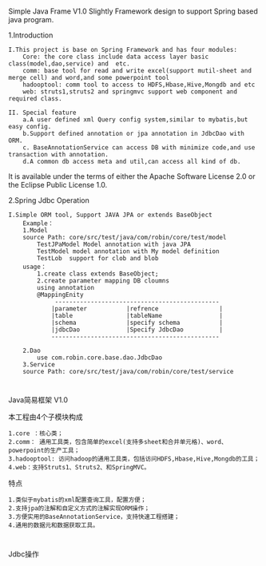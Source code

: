 #
Simple Java Frame V1.0
Slightly Framework design to  support Spring based java program.

1.Introduction

	I.This project is base on Spring Framework and has four modules:
		Core: the core class include data access layer basic class(model,dao,service) and  etc.
		comm: base tool for read and write excel(support mutil-sheet and merge cell) and word,and some powerpoint tool
		hadooptool: comm tool to access to HDFS,Hbase,Hive,Mongdb and etc
		web: struts1,struts2 and springmvc support web component and required class.
   
    II. Special feature
        a.A user defined xml Query config system,similar to mybatis,but easy config.
        b.Support defined annotation or jpa annotation in JdbcDao with ORM.
        c. BaseAnnotationService can access DB with minimize code,and use transaction with annotation.
        d.A common db access meta and util,can access all kind of db.
        
 It is available under the terms of either the Apache Software License 2.0 or the Eclipse Public License 1.0.
 
 2.Spring Jdbc Operation
 
    I.Simple ORM tool, Support JAVA JPA or extends BaseObject
        Example： 
        1.Model 
        source Path: core/src/test/java/com/robin/core/test/model
            TestJPaModel Model annotation with java JPA
            TestModel model annotation with My model definition
            TestLob  support for clob and blob
        usage：
            1.create class extends BaseObject;
            2.create parameter mapping DB cloumns
            using annotation
            @MappingEnity 
                 ----------------------------------------------
                |parameter           |refrence                 |
                |table               |tableName                |
                |schema              |specify schema           |
                |jdbcDao             |Specify JdbcDao          |
                -----------------------------------------------
                
        2.Dao 
            use com.robin.core.base.dao.JdbcDao
        3.Service
        source Path: core/src/test/java/com/robin/core/test/service 
    
 
 #
 Java简易框架 V1.0
 
 本工程由4个子模块构成
 
    1.core ：核心类；
 	2.comm： 通用工具类，包含简单的excel(支持多sheet和合并单元格)、word、powerpoint的生产工具；
 	3.hadooptool: 访问hadoop的通用工具类，包括访问HDFS,Hbase,Hive,Mongdb的工具；
 	4.web：支持Struts1、Struts2、和SpringMVC。
 
 特点
 
 	1.类似于mybatis的xml配置查询工具，配置方便；
 	2.支持jpa的注解和自定义方式的注解实现ORM操作；
 	3.方便实用的BaseAnnotationService，支持快速工程搭建；
 	4.通用的数据元和数据获取工具。
  
#
Jdbc操作
        
         
